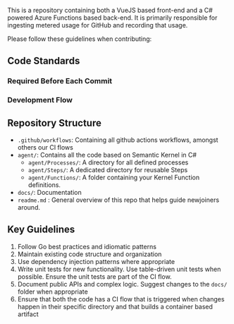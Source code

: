 This is a repository containing both a VueJS based front-end and a C# powered Azure Functions based back-end.
It is primarily responsible for ingesting metered usage for GitHub and recording that usage.

Please follow these guidelines when contributing:

## Code Standards

### Required Before Each Commit

### Development Flow


## Repository Structure
- `.github/workflows`: Containing all github actions workflows, amongst others our CI flows
- `agent/`: Contains all the code based on Semantic Kernel in C#
  - `agent/Processes/`: A directory for all defined processes
  - `agent/Steps/`: A dedicated directory for reusable Steps
  - `agent/Functions/`: A folder containing your Kernel Function definitions.
- `docs/`: Documentation
- `readme.md` : General overview of this repo that helps guide newjoiners around. 

## Key Guidelines
1. Follow Go best practices and idiomatic patterns
2. Maintain existing code structure and organization
3. Use dependency injection patterns where appropriate
4. Write unit tests for new functionality. Use table-driven unit tests when possible. Ensure the unit tests are part of the CI flow.
5. Document public APIs and complex logic. Suggest changes to the `docs/` folder when appropriate
6. Ensure that both the code has a CI flow that is triggered when changes happen in their specific directory and that builds a container based artifact
